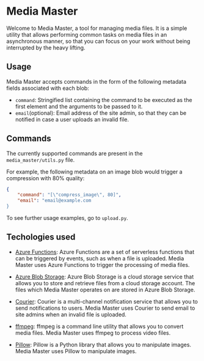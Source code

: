 # Media Master

Welcome to Media Master, a tool for managing media files. It is a simple utility that allows performing common tasks on media files in an asynchronous manner, so that you can focus on your work without being interrupted by the heavy lifting.

## Usage

Media Master accepts commands in the form of the following metadata fields associated with each blob:

- `command`: Stringified list containing the command to be executed as the first element and the arguments to be passed to it.
- `email`(optional): Email address of the site admin, so that they can be notified in case a user uploads an invalid file.

## Commands

The currently supported commands are present in the `media_master/utils.py` file.

For example, the following metadata on an image blob would trigger a compression with 80% quality:

```json
{
    "command": "[\"compress_image\", 80]",
    "email": "email@example.com
}
```

To see further usage examples, go to `upload.py`.

## Techologies used

- [Azure Functions](https://azure.microsoft.com/en-us/services/azure-functions/): Azure Functions are a set of serverless functions that can be triggered by events, such as when a file is uploaded. Media Master uses Azure Functions to trigger the processing of media files.

- [Azure Blob Storage](https://azure.microsoft.com/en-us/services/azure-storage/): Azure Blob Storage is a cloud storage service that allows you to store and retrieve files from a cloud storage account. The files which Media Master operates on are stored in Azure Blob Storage.

- [Courier](https://www.courier.com): Courier is a multi-channel notification service that allows you to send notifications to users. Media Master uses Courier to send email to site admins when an invalid file is uploaded.

- [ffmpeg](https://www.ffmpeg.org): ffmpeg is a command line utility that allows you to convert media files. Media Master uses ffmpeg to process video files.

- [Pillow](https://github.com/python-pillow/Pillow): Pillow is a Python library that allows you to manipulate images. Media Master uses Pillow to manipulate images.